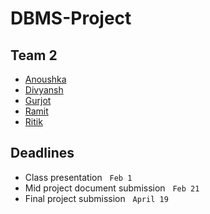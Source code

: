 # DBMS-Project
## Team 2
- [Anoushka](https://github.com/anoushkanarang)
- [Divyansh](https://github.com/watch24hrs-iiitd)
- [Gurjot](https://github.com/Gurjot29)
- [Ramit](https://github.com/ramit19086)
- [Ritik](https://github.com/ritikagg2907)

## Deadlines
- Class presentation &nbsp; ``` Feb 1 ```
- Mid project document submission &nbsp; ``` Feb 21 ```
- Final project submission &nbsp; ``` April 19 ```
